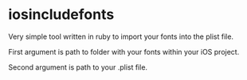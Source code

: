 iosincludefonts
===============

Very simple tool written in ruby to import your fonts into the plist file.

First argument is path to folder with your fonts within your iOS project.

Second argument is path to your .plist file.
